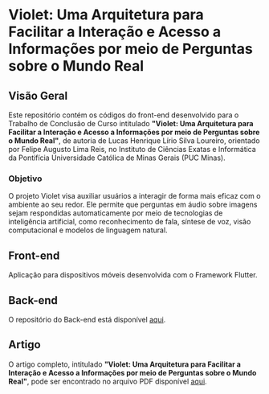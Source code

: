 # Violet: Uma Arquitetura para Facilitar a Interação e Acesso a Informações por meio de Perguntas sobre o Mundo Real

## Visão Geral

Este repositório contém os códigos do front-end desenvolvido para o Trabalho de Conclusão de Curso intitulado **"Violet: Uma Arquitetura para Facilitar a Interação e Acesso a Informações por meio de Perguntas sobre o Mundo Real"**, de autoria de Lucas Henrique Lírio Silva Loureiro, orientado por Felipe Augusto Lima Reis, no Instituto de Ciências Exatas e Informática da Pontifícia Universidade Católica de Minas Gerais (PUC Minas).

### Objetivo
O projeto Violet visa auxiliar usuários a interagir de forma mais eficaz com o ambiente ao seu redor. Ele permite que perguntas em áudio sobre imagens sejam respondidas automaticamente por meio de tecnologias de inteligência artificial, como reconhecimento de fala, síntese de voz, visão computacional e modelos de linguagem natural.

## Front-end
Aplicação para dispositivos móveis desenvolvida com o Framework Flutter.

## Back-end
O repositório do Back-end está disponível [aqui](https://github.com/LucasHenriqueLS/tcc-violet-backend).

## Artigo

O artigo completo, intitulado **"Violet: Uma Arquitetura para Facilitar a Interação e Acesso a Informações por meio de Perguntas sobre o Mundo Real"**, pode ser encontrado no arquivo PDF disponível [aqui](https://drive.google.com/file/d/12kNDulllgauURLNhjtFd3pgx1bu9prhE/view?usp=sharing).
